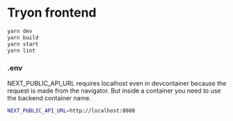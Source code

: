 # Tryon frontend

```bash
yarn dev
yarn build
yarn start
yarn lint
```

### .env

NEXT_PUBLIC_API_URL requires localhost even in devcontainer because the request is made from the navigator.
But inside a container you need to use the backend container name.

```bash
NEXT_PUBLIC_API_URL=http://localhost:8080
```